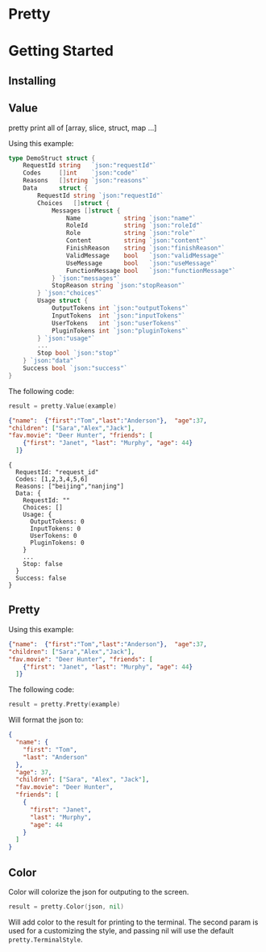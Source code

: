 # Pretty

Getting Started
===============

## Installing

## Value
pretty print all of [array, slice, struct, map ...]

Using this example:
```go
type DemoStruct struct {
	RequestId string   `json:"requestId"`
	Codes     []int    `json:"code"`
	Reasons   []string `json:"reasons"`
	Data      struct {
		RequestId string `json:"requestId"`
		Choices   []struct {
			Messages []struct {
				Name            string `json:"name"`
				RoleId          string `json:"roleId"`
				Role            string `json:"role"`
				Content         string `json:"content"`
				FinishReason    string `json:"finishReason"`
				ValidMessage    bool   `json:"validMessage"`
				UseMessage      bool   `json:"useMessage"`
				FunctionMessage bool   `json:"functionMessage"`
			} `json:"messages"`
			StopReason string `json:"stopReason"`
		} `json:"choices"`
		Usage struct {
			OutputTokens int `json:"outputTokens"`
			InputTokens  int `json:"inputTokens"`
			UserTokens   int `json:"userTokens"`
			PluginTokens int `json:"pluginTokens"`
		} `json:"usage"`
	    ...
		Stop bool `json:"stop"`
	} `json:"data"`
	Success bool `json:"success"`
}
```

The following code:
```go
result = pretty.Value(example)
```

```json
{"name":  {"first":"Tom","last":"Anderson"},  "age":37,
"children": ["Sara","Alex","Jack"],
"fav.movie": "Deer Hunter", "friends": [
    {"first": "Janet", "last": "Murphy", "age": 44}
  ]}
```

```
{
  RequestId: "request_id"
  Codes: [1,2,3,4,5,6]
  Reasons: ["beijing","nanjing"]
  Data: {
    RequestId: ""
    Choices: []
    Usage: {
      OutputTokens: 0
      InputTokens: 0
      UserTokens: 0
      PluginTokens: 0
    }
    ...
    Stop: false
  }
  Success: false
}
```

## Pretty

Using this example:

```json
{"name":  {"first":"Tom","last":"Anderson"},  "age":37,
"children": ["Sara","Alex","Jack"],
"fav.movie": "Deer Hunter", "friends": [
    {"first": "Janet", "last": "Murphy", "age": 44}
  ]}
```

The following code:
```go
result = pretty.Pretty(example)
```

Will format the json to:

```json
{
  "name": {
    "first": "Tom",
    "last": "Anderson"
  },
  "age": 37,
  "children": ["Sara", "Alex", "Jack"],
  "fav.movie": "Deer Hunter",
  "friends": [
    {
      "first": "Janet",
      "last": "Murphy",
      "age": 44
    }
  ]
}
```

## Color

Color will colorize the json for outputing to the screen.

```go
result = pretty.Color(json, nil)
```

Will add color to the result for printing to the terminal.
The second param is used for a customizing the style, and passing nil will use the default `pretty.TerminalStyle`.

